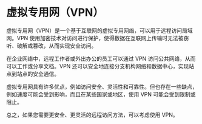 # 虚拟专用网（VPN）

虚拟专用网（VPN）是一个基于互联网的虚拟专用网络，可以用于远程访问局域网。VPN 使用加密技术对访问进行保护，使得数据在互联网上传输时无法被窃听、破解或篡改，从而实现安全访问。

在企业网络中，远程工作者或外出办公的员工可以通过 VPN 访问公共网络，从而可以工作或分享文档。VPN 还可以安全地连接分支机构网络和数据中心，实现站点到站点的安全通信。

虚拟专用网具有许多优点，例如访问安全、灵活性和可靠性。但也存在一些缺点，例如速度可能会受到影响，而且在某些国家或地区，使用 VPN 可能会受到限制或阻止。

总之，如果您需要更安全、更灵活的远程访问方法，可以考虑使用 VPN。